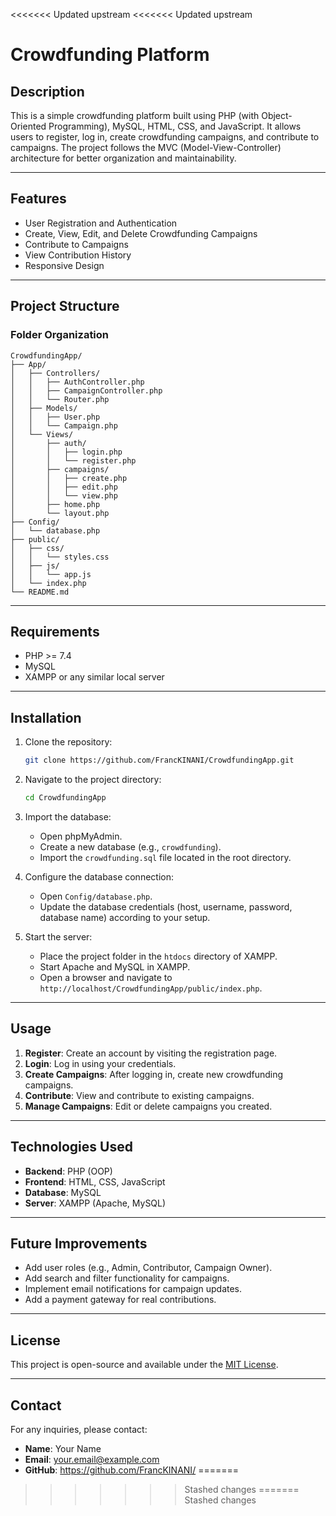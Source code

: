 <<<<<<< Updated upstream
<<<<<<< Updated upstream
# Crowdfunding Platform

## Description
This is a simple crowdfunding platform built using PHP (with Object-Oriented Programming), MySQL, HTML, CSS, and JavaScript. It allows users to register, log in, create crowdfunding campaigns, and contribute to campaigns. The project follows the MVC (Model-View-Controller) architecture for better organization and maintainability.

---

## Features
- User Registration and Authentication
- Create, View, Edit, and Delete Crowdfunding Campaigns
- Contribute to Campaigns
- View Contribution History
- Responsive Design

---

## Project Structure
### Folder Organization
```
CrowdfundingApp/
├── App/
│   ├── Controllers/
│   │   ├── AuthController.php
│   │   ├── CampaignController.php
│   │   └── Router.php
│   ├── Models/
│   │   ├── User.php
│   │   └── Campaign.php
│   └── Views/
│       ├── auth/
│       │   ├── login.php
│       │   └── register.php
│       ├── campaigns/
│       │   ├── create.php
│       │   ├── edit.php
│       │   └── view.php
│       ├── home.php
│       └── layout.php
├── Config/
│   └── database.php
├── public/
│   ├── css/
│   │   └── styles.css
│   ├── js/
│   │   └── app.js
│   └── index.php
└── README.md
```

---

## Requirements
- PHP >= 7.4
- MySQL
- XAMPP or any similar local server

---

## Installation
1. Clone the repository:
   ```bash
   git clone https://github.com/FrancKINANI/CrowdfundingApp.git
   ```

2. Navigate to the project directory:
   ```bash
   cd CrowdfundingApp
   ```

3. Import the database:
   - Open phpMyAdmin.
   - Create a new database (e.g., `crowdfunding`).
   - Import the `crowdfunding.sql` file located in the root directory.

4. Configure the database connection:
   - Open `Config/database.php`.
   - Update the database credentials (host, username, password, database name) according to your setup.

5. Start the server:
   - Place the project folder in the `htdocs` directory of XAMPP.
   - Start Apache and MySQL in XAMPP.
   - Open a browser and navigate to `http://localhost/CrowdfundingApp/public/index.php`.

---

## Usage
1. **Register**: Create an account by visiting the registration page.
2. **Login**: Log in using your credentials.
3. **Create Campaigns**: After logging in, create new crowdfunding campaigns.
4. **Contribute**: View and contribute to existing campaigns.
5. **Manage Campaigns**: Edit or delete campaigns you created.

---

## Technologies Used
- **Backend**: PHP (OOP)
- **Frontend**: HTML, CSS, JavaScript
- **Database**: MySQL
- **Server**: XAMPP (Apache, MySQL)

---

## Future Improvements
- Add user roles (e.g., Admin, Contributor, Campaign Owner).
- Add search and filter functionality for campaigns.
- Implement email notifications for campaign updates.
- Add a payment gateway for real contributions.

---

## License
This project is open-source and available under the [MIT License](LICENSE).

---

## Contact
For any inquiries, please contact:
- **Name**: Your Name
- **Email**: your.email@example.com
- **GitHub**: https://github.com/FrancKINANI/
=======
>>>>>>> Stashed changes
=======
>>>>>>> Stashed changes
